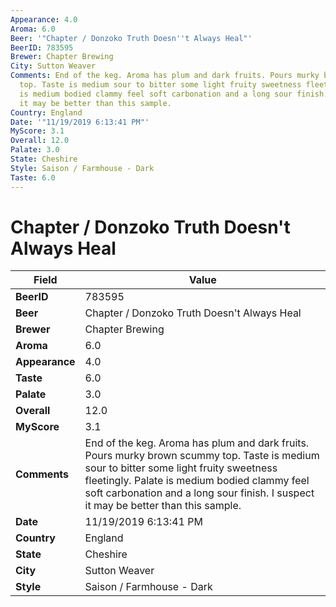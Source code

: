 ```yaml
---
Appearance: 4.0
Aroma: 6.0
Beer: '"Chapter / Donzoko Truth Doesn''t Always Heal"'
BeerID: 783595
Brewer: Chapter Brewing
City: Sutton Weaver
Comments: End of the keg. Aroma has plum and dark fruits. Pours murky brown scummy
  top. Taste is medium sour to bitter some light fruity sweetness fleetingly. Palate
  is medium bodied clammy feel soft carbonation and a long sour finish. I suspect
  it may be better than this sample.
Country: England
Date: '"11/19/2019 6:13:41 PM"'
MyScore: 3.1
Overall: 12.0
Palate: 3.0
State: Cheshire
Style: Saison / Farmhouse - Dark
Taste: 6.0
---
```


# Chapter / Donzoko Truth Doesn't Always Heal

| Field         | Value |
|---------------|-------|
| **BeerID** | 783595 |
| **Beer** | Chapter / Donzoko Truth Doesn't Always Heal |
| **Brewer** | Chapter Brewing |
| **Aroma** | 6.0 |
| **Appearance** | 4.0 |
| **Taste** | 6.0 |
| **Palate** | 3.0 |
| **Overall** | 12.0 |
| **MyScore** | 3.1 |
| **Comments** | End of the keg. Aroma has plum and dark fruits. Pours murky brown scummy top. Taste is medium sour to bitter some light fruity sweetness fleetingly. Palate is medium bodied clammy feel soft carbonation and a long sour finish. I suspect it may be better than this sample. |
| **Date** | 11/19/2019 6:13:41 PM |
| **Country** | England |
| **State** | Cheshire |
| **City** | Sutton Weaver |
| **Style** | Saison / Farmhouse - Dark |
